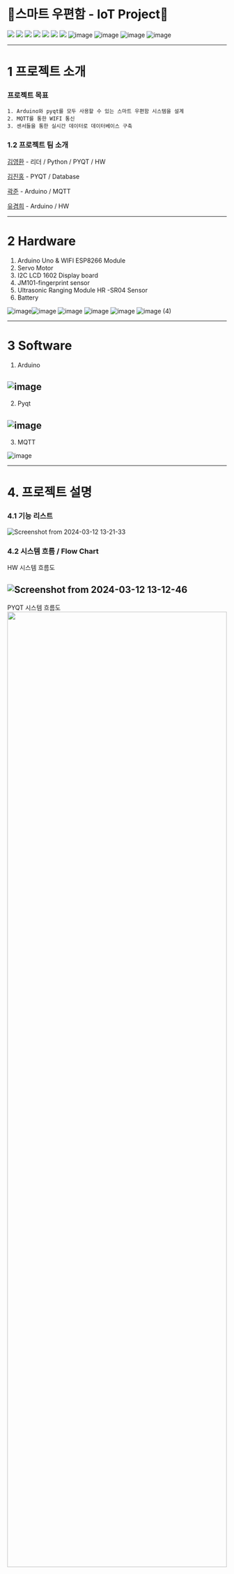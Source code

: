 # 📮스마트 우편함 - IoT Project📮


<img src="https://img.shields.io/badge/C++-00599C?style=flat-square&logo=C%2B%2B&logoColor=white"/> <img src="https://img.shields.io/badge/GitHub-181717?style=flat-square&logo=GitHub&logoColor=white"/> <img src="https://img.shields.io/badge/MySQL-4479A1?style=flat-square&logo=MySQL&logoColor=white"/> <img src="https://img.shields.io/badge/PYTHON-87CEFA?style=flat-square&logo=PYTHON&logoColor=white"/> <img src="https://img.shields.io/badge/ARDUINO-48D1CC?style=flat-square&logo=ARDUINO&logoColor=white"/> <img src="https://img.shields.io/badge/QT-00FF00?style=flat-square&logo=QT&logoColor=white"/> <img src="https://img.shields.io/badge/MQTT-9400D3?style=flat-square&logo=MQTT&logoColor=WHITE"> ![image](https://github.com/addinedu-ros-4th/iot-repo-4/assets/155615876/f9704f71-1971-4a97-be41-fa106425b112) ![image](https://github.com/addinedu-ros-4th/iot-repo-4/assets/155615876/e36fe4a3-2312-4af1-aeed-120dbfe09a2d) ![image](https://github.com/addinedu-ros-4th/iot-repo-4/assets/155615876/7d745aa3-d6b2-4fdc-a75f-8db120558782) ![image](https://github.com/addinedu-ros-4th/iot-repo-4/assets/155615876/7520970f-77ea-4ce5-835d-b3a11dfc4ef6)




---


#  1 프로젝트 소개
### 프로젝트 목표
    1. Arduino와 pyqt를 모두 사용할 수 있는 스마트 우편함 시스템을 설계
    2. MQTT를 통한 WIFI 통신
    3. 센서들을 통한 실시간 데이터로 데이터베이스 구축
    
### 1.2 프로젝트 팀 소개

[김영환](https://github.com/earnest99) - 리더 / Python / PYQT / HW 

[김진홍](https://github.com/sna145815) - PYQT / Database 

[곽준](https://github.com/junroun) - Arduino / MQTT

[유겸희](https://gist.github.com/kyemhee) - Arduino / HW

---
# 2 Hardware
1. Arduino Uno & WIFI ESP8266 Module
2. Servo Motor
3. I2C LCD 1602 Display board
4. JM101-fingerprint sensor
5. Ultrasonic Ranging Module HR -SR04 Sensor
6. Battery
   
![image](https://github.com/addinedu-ros-4th/iot-repo-4/assets/155615876/59a3e5db-1591-42d7-9f50-cfc0303d01ce)![image](https://github.com/addinedu-ros-4th/iot-repo-4/assets/155615876/6e66dd19-c054-402e-96e1-e2cddca32b4d)
![image](https://github.com/addinedu-ros-4th/iot-repo-4/assets/155615876/b3354dce-4425-4f25-b88a-53bb1fe1b6bf)
![image](https://github.com/addinedu-ros-4th/iot-repo-4/assets/155615876/2a040fd5-2f19-4aba-9e3f-39507d894bee)
![image](https://github.com/addinedu-ros-4th/iot-repo-4/assets/155615876/a64e189c-5e20-4ca9-bcf8-a1022bad5301)
![image (4)](https://github.com/addinedu-ros-4th/iot-repo-4/assets/155615876/dfed3590-8e16-493d-89e2-b0496eebb186)

---
# 3 Software
1. Arduino
   
![image](https://github.com/addinedu-ros-4th/iot-repo-4/assets/155615876/a745961a-6f5d-49ab-8d65-a62d86592951)
---
2. Pyqt

![image](https://github.com/addinedu-ros-4th/iot-repo-4/assets/155615876/20e87a1b-cd4d-4718-9a08-12feeb699f60)
---
3. MQTT
   
![image](https://github.com/addinedu-ros-4th/iot-repo-4/assets/155615876/26d33bd5-e4b1-424c-aae4-0d29815c0802)

---
# 4. 프로젝트 설명
### 4.1 기능 리스트
![Screenshot from 2024-03-12 13-21-33](https://github.com/addinedu-ros-4th/iot-repo-4/assets/155615876/4adbd0ff-f13a-4ab0-ad05-bc0650e82bdd)

### 4.2 시스템 흐름 / Flow Chart
HW 시스템 흐름도

![Screenshot from 2024-03-12 13-12-46](https://github.com/addinedu-ros-4th/iot-repo-4/assets/155615876/03159c3d-1e8f-4c63-b9d4-65a017e2e240)
---
PYQT 시스템 흐름도
<img src = "https://github.com/addinedu-ros-4th/iot-repo-4/assets/155615876/062036ea-7bc8-484d-9f56-745b282f93df" width="100%" height="75%">


### 4.3 MQTT 프로토콜
![Screenshot from 2024-03-12 13-19-41](https://github.com/addinedu-ros-4th/iot-repo-4/assets/155615876/e5614861-72b5-4b50-b746-80fd1d5050af)

### 4.4 Database 구성
<img src = "https://github.com/addinedu-ros-4th/iot-repo-4/assets/155615876/e6767b36-fc04-4eab-8dca-79a47809a37d" width="25%" height="25%"> <img src = "https://github.com/addinedu-ros-4th/iot-repo-4/assets/155615876/18426162-b3d3-46a8-bafb-41550980bd2f" width="25%" height="25%"> <img src = "https://github.com/addinedu-ros-4th/iot-repo-4/assets/155615876/60d50f4a-9a8f-4900-8ced-aed5d0cc872b" width="25%" height="25%">

---
# 5 디자인
### 5.1 Design
![Screenshot from 2024-03-12 16-58-59](https://github.com/addinedu-ros-4th/iot-repo-4/assets/155615876/1114178e-1f74-4299-93d0-a301f4850296)

### 5.2 Model
<img src = "https://github.com/addinedu-ros-4th/iot-repo-4/assets/155615876/c5c8bf69-bd16-493f-abb4-c0cdff55df74" width="50%" height="50%">

---
# 6 시연영상
[![IMAGE ALT TEXT HERE](https://img.youtube.com/vi/i6gyzcIRdr0/0.jpg)](https://www.youtube.com/watch?v=i6gyzcIRdr0)

# MQTT 설치
    $ sudo apt-get install mosquitto
    $ sudo apt install mosquitto-clients

